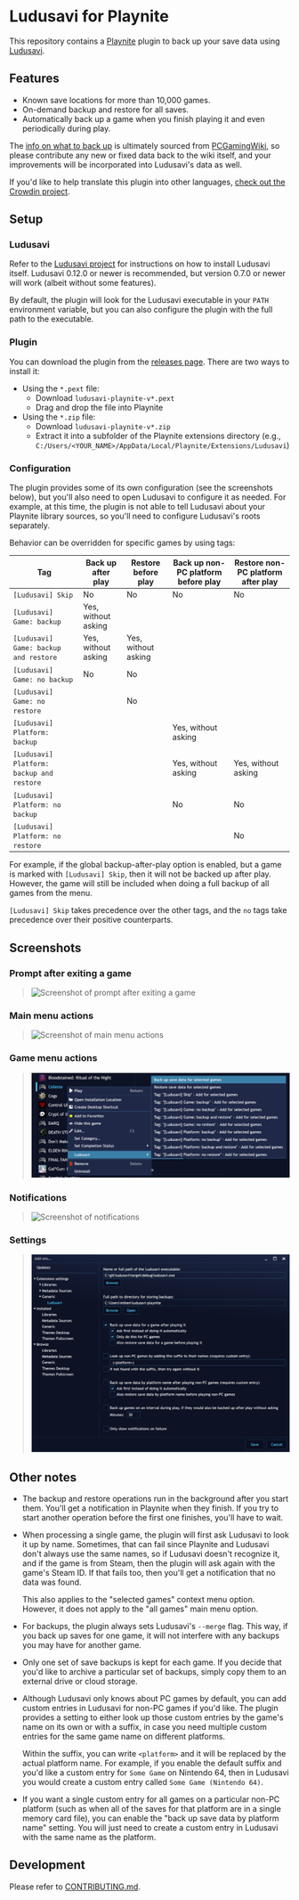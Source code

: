 # Ludusavi for Playnite
This repository contains a [Playnite](https://playnite.link) plugin to
back up your save data using [Ludusavi](https://github.com/mtkennerly/ludusavi).

## Features
* Known save locations for more than 10,000 games.
* On-demand backup and restore for all saves.
* Automatically back up a game when you finish playing it
  and even periodically during play.

The [info on what to back up](https://github.com/mtkennerly/ludusavi-manifest)
is ultimately sourced from [PCGamingWiki](https://www.pcgamingwiki.com/wiki/Home),
so please contribute any new or fixed data back to the wiki itself, and your
improvements will be incorporated into Ludusavi's data as well.

If you'd like to help translate this plugin into other languages,
[check out the Crowdin project](https://crowdin.com/project/ludusavi-playnite).

## Setup
### Ludusavi
Refer to the [Ludusavi project](https://github.com/mtkennerly/ludusavi)
for instructions on how to install Ludusavi itself. Ludusavi 0.12.0 or newer
is recommended, but version 0.7.0 or newer will work (albeit without some features).

By default, the plugin will look for the Ludusavi executable in your `PATH`
environment variable, but you can also configure the plugin with the full
path to the executable.

### Plugin
You can download the plugin from the
[releases page](https://github.com/mtkennerly/ludusavi-playnite/releases).
There are two ways to install it:

* Using the `*.pext` file:
  * Download `ludusavi-playnite-v*.pext`
  * Drag and drop the file into Playnite
* Using the `*.zip` file:
  * Download `ludusavi-playnite-v*.zip`
  * Extract it into a subfolder of the Playnite extensions directory
    (e.g., `C:/Users/<YOUR_NAME>/AppData/Local/Playnite/Extensions/Ludusavi`)

### Configuration
The plugin provides some of its own configuration (see the screenshots below),
but you'll also need to open Ludusavi to configure it as needed. For example,
at this time, the plugin is not able to tell Ludusavi about your Playnite
library sources, so you'll need to configure Ludusavi's roots separately.

Behavior can be overridden for specific games by using tags:

| Tag                                       | Back up after play  | Restore before play | Back up non-PC platform before play | Restore non-PC platform after play |
|-------------------------------------------|---------------------|---------------------|-------------------------------------|------------------------------------|
| `[Ludusavi] Skip`                         | No                  | No                  | No                                  | No                                 |
| `[Ludusavi] Game: backup`                 | Yes, without asking |                     |                                     |                                    |
| `[Ludusavi] Game: backup and restore`     | Yes, without asking | Yes, without asking |                                     |                                    |
| `[Ludusavi] Game: no backup`              | No                  | No                  |                                     |                                    |
| `[Ludusavi] Game: no restore`             |                     | No                  |                                     |                                    |
| `[Ludusavi] Platform: backup`             |                     |                     | Yes, without asking                 |                                    |
| `[Ludusavi] Platform: backup and restore` |                     |                     | Yes, without asking                 | Yes, without asking                |
| `[Ludusavi] Platform: no backup`          |                     |                     | No                                  | No                                 |
| `[Ludusavi] Platform: no restore`         |                     |                     |                                     | No                                 |

For example, if the global backup-after-play option is enabled, but a game is
marked with `[Ludusavi] Skip`, then it will not be backed up after play.
However, the game will still be included when doing a full backup of all games from the menu.

`[Ludusavi] Skip` takes precedence over the other tags,
and the `no` tags take precedence over their positive counterparts.

## Screenshots
### Prompt after exiting a game
> ![Screenshot of prompt after exiting a game](docs/prompt.png)

### Main menu actions
> ![Screenshot of main menu actions](docs/actions.png)

### Game menu actions
> ![Screenshot of game menu actions](docs/actions-per-game.png)

### Notifications
> ![Screenshot of notifications](docs/notifications.png)

### Settings
> ![Screenshot of settings](docs/settings.png)

## Other notes
* The backup and restore operations run in the background after you start them.
  You'll get a notification in Playnite when they finish. If you try to start
  another operation before the first one finishes, you'll have to wait.
* When processing a single game, the plugin will first ask Ludusavi to look it
  up by name. Sometimes, that can fail since Playnite and Ludusavi don't always
  use the same names, so if Ludusavi doesn't recognize it, and if the game is
  from Steam, then the plugin will ask again with the game's Steam ID.
  If that fails too, then you'll get a notification that no data was found.

  This also applies to the "selected games" context menu option.
  However, it does not apply to the "all games" main menu option.
* For backups, the plugin always sets Ludusavi's `--merge` flag. This way,
  if you back up saves for one game, it will not interfere with any backups
  you may have for another game.
* Only one set of save backups is kept for each game. If you decide that
  you'd like to archive a particular set of backups, simply copy them to an
  external drive or cloud storage.
* Although Ludusavi only knows about PC games by default, you can add custom
  entries in Ludusavi for non-PC games if you'd like. The plugin provides a
  setting to either look up those custom entries by the game's name on its own
  or with a suffix, in case you need multiple custom entries for the same game
  name on different platforms.

  Within the suffix, you can write `<platform>` and it will be replaced by
  the actual platform name. For example, if you enable the default suffix and
  you'd like a custom entry for `Some Game` on Nintendo 64, then in Ludusavi
  you would create a custom entry called `Some Game (Nintendo 64)`.
* If you want a single custom entry for all games on a particular non-PC platform
  (such as when all of the saves for that platform are in a single memory card file),
  you can enable the "back up save data by platform name" setting. You will just need
  to create a custom entry in Ludusavi with the same name as the platform.

## Development
Please refer to [CONTRIBUTING.md](./CONTRIBUTING.md).
